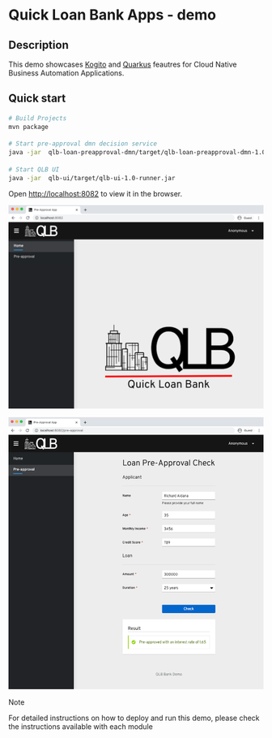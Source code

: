# Quick Loan Bank Apps - demo

## Description

This demo showcases [Kogito](https://kogito.kie.org/) and [Quarkus](https://quarkus.io/) feautres for Cloud Native Business Automation Applications.

## Quick start

```bash
# Build Projects
mvn package

# Start pre-approval dmn decision service
java -jar  qlb-loan-preapproval-dmn/target/qlb-loan-preapproval-dmn-1.0-runner.jar

# Start QLB UI
java -jar  qlb-ui/target/qlb-ui-1.0-runner.jar
```

Open [http://localhost:8082](http://localhost:8082) to view it in the browser.

![QLB home](qlb-ui/docs/qlb-ui-home.png)

![QLB pre-approval](qlb-ui/docs/qlb-ui-preapproval.png)

> [!NOTE]
> For detailed instructions on how to deploy and run this demo, please check the instructions available with each module
